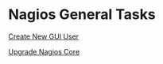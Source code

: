 # Nagios General Tasks

[Create New GUI User](https://www.ibm.com/support/knowledgecenter/en/POWER8/p8ef9/p8ef9_ppim_nagios_userid.htm)

[Upgrade Nagios Core](https://assets.nagios.com/downloads/nagioscore/docs/nagioscore/4/en/upgrading.html)